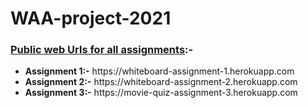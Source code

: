 # WAA-project-2021

### <ins>Public web Urls for all assignments</ins>:-
<ul>
<li><b>Assignment 1:-</b> https://whiteboard-assignment-1.herokuapp.com </li>
<li><b>Assignment 2:-</b> https://whiteboard-assignment-2.herokuapp.com </li>
<li><b>Assignment 3:-</b> https://movie-quiz-assignment-3.herokuapp.com </li>
</ul>